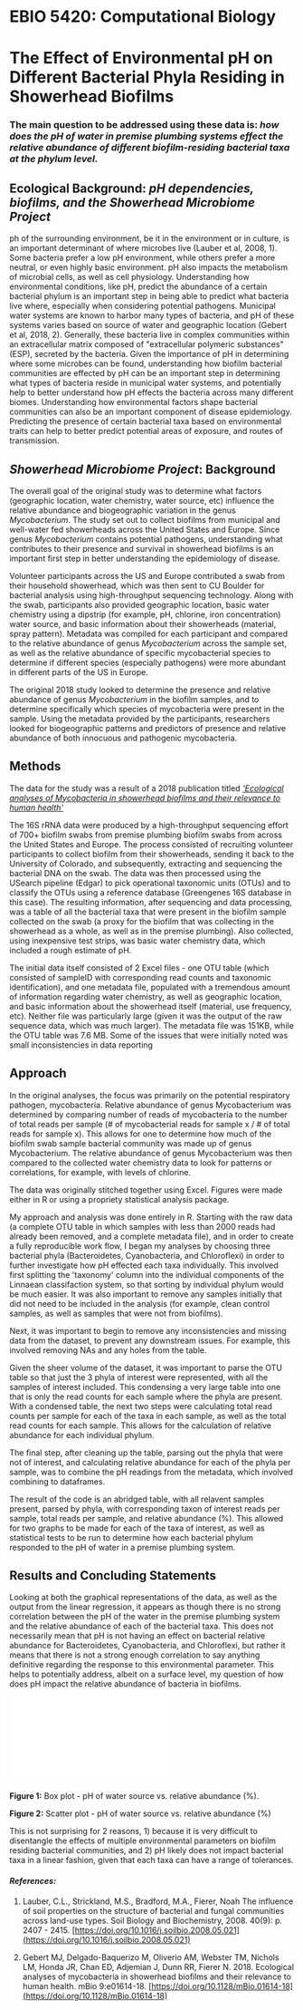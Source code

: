 # **EBIO 5420: Computational Biology**

# **The Effect of Environmental pH on Different Bacterial Phyla Residing in Showerhead Biofilms** 

### The main question to be addressed using these data is: *how does the pH of water in premise plumbing systems effect the relative abundance of different biofilm-residing bacterial taxa at the phylum level.*

## **Ecological Background:** _**pH dependencies, biofilms, and the Showerhead Microbiome Project**_
ph of the surrounding environment, be it in the environment or in culture, is an important determinant of where microbes live (Lauber et al, 2008, 1).
Some bacteria prefer a low pH environment, while others prefer a more neutral, or even highly basic environment. pH also impacts 
the metabolism of microbial cells, as well as cell physiology. Understanding how environmental conditions, like pH, predict the abundance of a
certain bacterial phylum is an important step in being able to predict what bacteria live where, especially when considering potential 
pathogens. 
	Municipal water systems are known to harbor many types of bacteria, and pH of these systems varies based on source of water and geographic 
location (Gebert et al, 2018, 2). Generally, these bacteria live in complex communities within an extracellular matrix composed of "extracellular polymeric substances" (ESP),
secreted by the bacteria. Given the importance of pH in determining where some microbes can be found, understanding how biofilm bacterial communities
are effected by pH can be an important step in determining what types of bacteria reside in municipal water systems, and potentially help to better understand how
pH effects the bacteria across many different biomes. Understanding how environmental factors shape bacterial communities can also be an important component 
of disease epidemiology. Predicting the presence of certain bacterial taxa based on environmental traits can help to better predict potential areas of exposure, and
routes of transmission. 

## **_Showerhead Microbiome Project_: Background**
The overall goal of the original study was to determine what factors (geographic location, water chemistry, water source, etc) influence the 
relative abundance and biogeographic variation in the genus _Mycobacterium_. The study set out to collect biofilms from municipal and well-water fed 
showerheads across the United States and Europe. Since genus _Mycobacterium_ contains potential pathogens, understanding what contributes to their
presence and survival in showerhead biofilms is an important first step in better understanding the epidemiology of disease.

Volunteer participants across the US and Europe contributed a swab from their household showerhead, which was then sent to CU Boulder for bacterial analysis
using high-throughput sequencing technology. Along with the swab, participants also provided geographic location, basic water chemistry using a dipstrip (for example, 
pH, chlorine, iron concentration) water source, and basic information about their showerheads (material, spray pattern). Metadata was compiled for each participant 
and compared to the relative abundance of genus _Mycobacterium_ across the sample set, as well as the relative abundance of specific mycobacterial species to determine
if different species (especially pathogens) were more abundant in different parts of the US in Europe.

The original 2018 study looked to determine the presence and relative abundance of genus _Mycobacterium_ in the biofilm samples, and to determine specifically which species 
of mycobacteria were present in the sample. Using the metadata provided by the participants, researchers looked for biogeographic patterns and predictors of presence
and relative abundance of both innocuous and pathogenic mycobacteria.


## **Methods**

The data for the study was a result of a 2018 publication titled [*'Ecological analyses of Mycobacteria in showerhead biofilms and their relevance to human health'*](https://mbio.asm.org/content/9/5/e01614-18.abstract)

The 16S rRNA data were produced by a high-throughput sequencing effort of 700+ biofilm swabs from premise plumbing biofilm swabs from across the United States and Europe.
The process consisted of recruiting volunteer participants to collect biofilm from their showerheads, sending it back to the University of Colorado, and subsequently, extracting and
sequencing the bacterial DNA on the swab. The data was then processed using the USearch pipeline (Edgar) to pick operational taxonomic units (OTUs) and to classify the OTUs using
a reference database (Greengenes 16S database in this case). 
The resulting information, after sequencing and data processing, was a table of all the bacterial taxa that were present in the biofilm sample 
collected on the swab (a proxy for the biofilm that was collecting in the showerhead as a whole, as well as in the premise plumbing). 
	Also collected, using inexpensive test strips, was basic water chemistry data, which included a rough estimate of pH. 
 
The initial data itself consisted of 2 Excel files - one OTU table (which consisted of sampleID with corresponding read counts and taxonomic identification), and one metadata file, populated with a tremendous amount
of information regarding water chemistry, as well as geographic location, and basic information about the showerhead itself (material, use frequency, etc). Neither file was particularly large (given it was the output
of the raw sequence data, which was much larger). The metadata file was 151KB, while the OTU table was 7.6 MB. Some of the issues that were initially noted was small inconsistencies in data reporting

## **Approach**

In the original analyses, the focus was primarily on the potential respiratory pathogen, mycobacteria. Relative abundance of genus Mycobacterium was determined by comparing number of reads of mycobacteria to the
number of total reads per sample (# of mycobacterial reads for sample x / # of total reads for sample x). This allows for one to determine how much of the biofilm swab sample bacterial community was made up
of genus Mycobacterium. The relative abundance of genus Mycobacterium was then compared to the collected water chemistry data to look for patterns or correlations, for example, with levels of chlorine. 

The data was originally stitched together using Excel. Figures were made either in R or using a propriety statistical analysis package. 

My approach and analysis was done entirely in R. Starting with the raw data (a complete OTU table in which samples with less than 2000 reads had already been removed, and a complete metadata file), and
in order to create a fully reproducible work flow, I began my analyses by choosing three bacterial phyla (Bacteroidetes, Cyanobacteria, and Chloroflexi) in order to further investigate how pH effected each
taxa individually. This involved first splitting the 'taxonomy' column into the individual components of the Linnaean classifaction system, so that sorting by individual phylum would be much easier. It was also important
to remove any samples initially that did not need to be included in the analysis (for example, clean control samples, as well as samples that were not from biofilms).	

Next, it was important to begin to remove any inconsistencies and missing data from the dataset, to prevent any downstream issues. For example, this involved removing NAs and any holes from the table. 

Given the sheer volume of the dataset, it was important to parse the OTU table so that just the 3 phyla of interest were represented, with all the samples of interest included. This condensing a very large table into
one that is only the read counts for each sample where the phyla are present. With a condensed table, the next two steps were calculating total read counts per sample for each of the taxa in each sample, as well as the
total read counts for each sample. This allows for the calculation of relative abundance for each individual phylum. 


The final step, after cleaning up the table, parsing out the phyla that were not of interest, and calculating relative abundance for each of the phyla per sample, was to combine the pH readings from the metadata, which
involved combining to dataframes. 

The result of the code is an abridged table, with all relavent samples present, parsed by phyla, with corresponding taxon of interest reads per sample, total reads per sample, and relative abundance (%). This allowed 
for two graphs to be made for each of the taxa of interest, as well as statistical tests to be run to determine how each bacterial phylum responded to the pH of water in a premise plumbing system. 


## **Results and Concluding Statements**

Looking at both the graphical representations of the data, as well as the output from the linear regression, it appears as though there is no strong correlation between the pH of the water in the premise plumbing 
system and the relative abundance of each of the bacterial taxa. This does not necessarily mean that pH is not having an effect on bacterial relative abundance for Bacteroidetes, Cyanobacteria, and Chloroflexi, but 
rather it means that there is not a strong enough correlation to say anything definitive regarding the response to this environmental parameter. This helps to potentially address, albeit on a surface level, my question
of how does pH impact the relative abundance of bacteria in biofilms. 

![Figure 1](Rplot_BoxPlot_pH_042820.pdf)

**Figure 1:** Box plot - pH of water source vs. relative abundance (%). 


**Figure 2:** Scatter plot - pH of water source vs. relative abundance (%)

This is not surprising for 2 reasons, 1) because it is very difficult to disentangle the effects of multiple environmental parameters on biofilm residing bacterial communities, and 2) pH likely does not impact 
bacterial taxa in a linear fashion, given that each taxa can have a range of tolerances.



#### _References:_
1. Lauber, C.L., Strickland, M.S., Bradford, M.A., Fierer, Noah The influence of soil properties on the structure of bacterial and fungal communities across land-use types. Soil Biology and Biochemistry, 2008. 40(9): p. 2407 - 2415.
[https://doi.org/10.1016/j.soilbio.2008.05.021](https://doi.org/10.1016/j.soilbio.2008.05.021)

2. Gebert MJ, Delgado-Baquerizo M, Oliverio AM, Webster TM, Nichols LM, Honda JR, Chan ED, Adjemian J, Dunn RR, Fierer N. 2018. Ecological analyses of mycobacteria in showerhead biofilms and their relevance to human health. 
mBio 9:e01614-18. [https://doi.org/10.1128/mBio.01614-18](https://doi.org/10.1128/mBio.01614-18)








